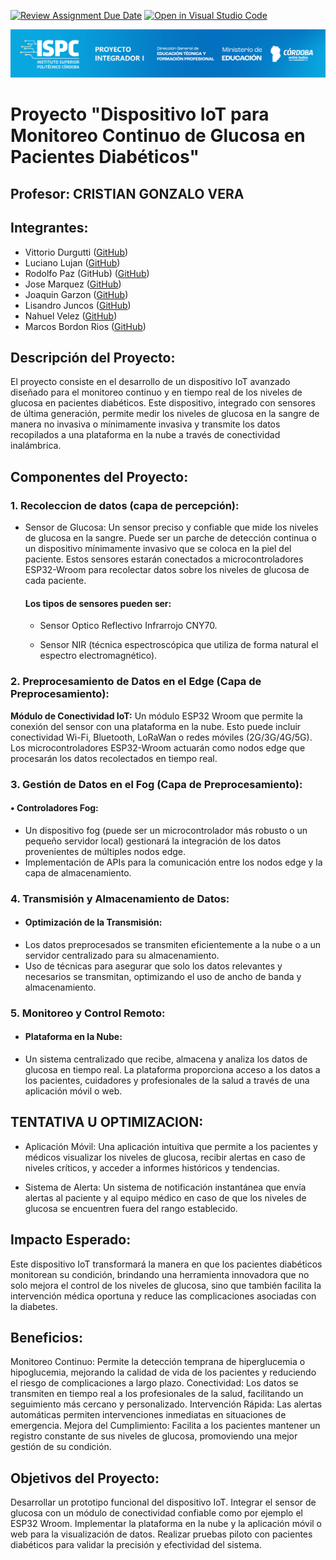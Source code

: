 [![Review Assignment Due Date](https://classroom.github.com/assets/deadline-readme-button-22041afd0340ce965d47ae6ef1cefeee28c7c493a6346c4f15d667ab976d596c.svg)](https://classroom.github.com/a/YwamQM3c)
[![Open in Visual Studio Code](https://classroom.github.com/assets/open-in-vscode-2e0aaae1b6195c2367325f4f02e2d04e9abb55f0b24a779b69b11b9e10269abc.svg)](https://classroom.github.com/online_ide?assignment_repo_id=15533872&assignment_repo_type=AssignmentRepo)

![Caratula](/E%20Recursos/caratulaPI.png)
# Proyecto "Dispositivo IoT para Monitoreo Continuo de Glucosa en Pacientes Diabéticos"
  
  ## Profesor: CRISTIAN GONZALO VERA
  ## Integrantes:

- Vittorio Durgutti ([GitHub](https://github.com/vittoriodurigutti))
- Luciano Lujan ([GitHub](https://github.com/lucianoilujan))
- Rodolfo Paz (GitHub) ([GitHub](https://github.com/Domi74))
- Jose Marquez ([GitHub](https://github.com/marquezjose))
- Joaquin Garzon ([GitHub](https://github.com/Joacogarzonn))
- Lisandro Juncos ([GitHub](https://github.com/Lisandro-05))
- Nahuel Velez ([GitHub](https://github.com/Lucasmurua19))
- Marcos Bordon Rios ([GitHub](https://github.com/Marcos-BR-03))

   

##  Descripción del Proyecto:

El proyecto consiste en el desarrollo de un dispositivo IoT avanzado diseñado para el monitoreo continuo y en tiempo real de los niveles de glucosa en pacientes diabéticos. Este dispositivo, integrado con sensores de última generación, permite medir los niveles de glucosa en la sangre de manera no invasiva o mínimamente invasiva y transmite los datos recopilados a una plataforma en la nube a través de conectividad inalámbrica.

## Componentes del Proyecto:

### 1. Recoleccion de datos (capa de percepción):
- Sensor de Glucosa: Un sensor preciso y confiable que mide los niveles de glucosa en la sangre. Puede ser un parche de detección continua o un dispositivo mínimamente invasivo que se coloca en la piel del paciente. Estos sensores estarán conectados a microcontroladores ESP32-Wroom para recolectar datos sobre los niveles de glucosa de cada paciente.
    #### Los tipos de sensores pueden ser:  

	- Sensor Optico Reflectivo Infrarrojo CNY70.  

	- Sensor NIR (técnica espectroscópica que utiliza de forma natural el espectro electromagnético).

### 2. Preprocesamiento de Datos en el Edge (Capa de Preprocesamiento):
**Módulo de Conectividad IoT:** Un módulo ESP32 Wroom que permite la conexión del sensor con una plataforma en la nube. Esto puede incluir conectividad Wi-Fi, Bluetooth, LoRaWan o redes móviles (2G/3G/4G/5G).
Los microcontroladores ESP32-Wroom actuarán como nodos edge que procesarán los datos recolectados en tiempo real.


### 3. Gestión de Datos en el Fog (Capa de Preprocesamiento):
#### • Controladores Fog:
- Un dispositivo fog (puede ser un microcontrolador más robusto o un pequeño servidor local) gestionará la integración de los datos provenientes de múltiples nodos edge.
- Implementación de APIs para la comunicación entre los nodos edge y la capa de almacenamiento.


### 4. Transmisión y Almacenamiento de Datos:
- #### Optimización de la Transmisión:  
- Los datos preprocesados se transmiten eficientemente a la nube o a un servidor centralizado para su almacenamiento.
- Uso de técnicas para asegurar que solo los datos relevantes y necesarios se transmitan, optimizando el uso de ancho de banda y almacenamiento.


### 5. Monitoreo y Control Remoto:
- #### Plataforma en la Nube: 
- Un sistema centralizado que recibe, almacena y analiza los datos de glucosa en tiempo real. La plataforma proporciona acceso a los datos a los pacientes, cuidadores y profesionales de la salud a través de una aplicación móvil o web.

## TENTATIVA U OPTIMIZACION: 
- Aplicación Móvil: Una aplicación intuitiva que permite a los pacientes y médicos visualizar los niveles de glucosa, recibir alertas en caso de niveles críticos, y acceder a informes históricos y tendencias.

- Sistema de Alerta: Un sistema de notificación instantánea que envía alertas al paciente y al equipo médico en caso de que los niveles de glucosa se encuentren fuera del rango establecido.

## Impacto Esperado:

Este dispositivo IoT transformará la manera en que los pacientes diabéticos monitorean su condición, brindando una herramienta innovadora que no solo mejora el control de los niveles de glucosa, sino que también facilita la intervención médica oportuna y reduce las complicaciones asociadas con la diabetes.

## Beneficios:

Monitoreo Continuo: Permite la detección temprana de hiperglucemia o hipoglucemia, mejorando la calidad de vida de los pacientes y reduciendo el riesgo de complicaciones a largo plazo.
Conectividad: Los datos se transmiten en tiempo real a los profesionales de la salud, facilitando un seguimiento más cercano y personalizado.
Intervención Rápida: Las alertas automáticas permiten intervenciones inmediatas en situaciones de emergencia.
Mejora del Cumplimiento: Facilita a los pacientes mantener un registro constante de sus niveles de glucosa, promoviendo una mejor gestión de su condición.

## Objetivos del Proyecto:

Desarrollar un prototipo funcional del dispositivo IoT.
Integrar el sensor de glucosa con un módulo de conectividad confiable como por ejemplo el ESP32 Wroom.
Implementar la plataforma en la nube y la aplicación móvil o web para la visualización de datos.
Realizar pruebas piloto con pacientes diabéticos para validar la precisión y efectividad del sistema.
